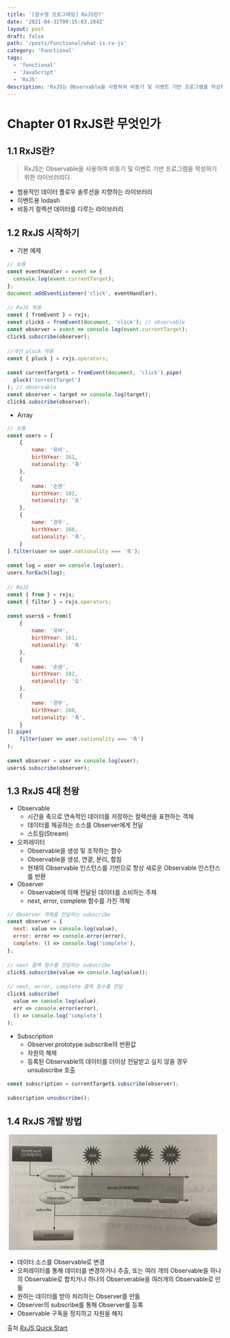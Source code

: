 ```yaml
---
title: '[함수형 프로그래밍] RxJS란?'
date: '2021-04-31T09:15:03.284Z'
layout: post
draft: false
path: '/posts/Functional/what-is-rx-js'
category: 'Functional'
tags:
  - 'functional'
  - 'JavaScript'
  - 'RxJS'
description: 'RxJS는 Observable을 사용하여 비동기 및 이벤트 기반 프로그램을 작성하기 위한 라이브러리다.'
---
```


# Chapter 01 RxJS란 무엇인가

## 1.1 RxJS란?

> RxJS는 Observable을 사용하여 비동기 및 이벤트 기반 프로그램을 작성하기 위한 라이브러리다.

- 범용적인 데이터 플로우 솔루션을 지향하는 라이브러리
- 이벤트용 lodash
- 비동기 컬렉션 데이터를 다루는 라이브러리

## 1.2 RxJS 시작하기

- 기본 예제

```jsx
// 보통
const eventHandler = event => {
  console.log(event.currentTarget);
};
document.addEventListener('click', eventHandler);

// RxJS 적용
const { fromEvent } = rxjs;
const click$ = fromEvent(document, 'click'); // observable
const observer = event => console.log(event.currentTarget);
click$.subscribe(observer);

//개선 pluck 적용
const { pluck } = rxjs.operators;

const currentTarget$ = fromEvent(document, 'click').pipe(
  pluck('currentTarget')
); // observable
const observer = target => console.log(target);
click$.subscribe(observer);
```

- Array

```jsx
// 보통
const users = [
	{
		name: '유비',
		birthYear: 161,
		nationality: '촉'
	},
	{
		name: '손권'
		birthYear: 182,
		nationality: '오'
	},
	{
		name: '관우',
		birthYear: 160,
		nationality: '촉',
	}
].filter(user => user.nationality === '촉');

const log = user => console.log(user);
users.forEach(log);

// RxJS
const { from } = rxjs;
const { filter } = rxjs.operators;

const users$ = from([
	{
		name: '유비',
		birthYear: 161,
		nationality: '촉'
	},
	{
		name: '손권',
		birthYear: 182,
		nationality: '오'
	},
	{
		name: '관우',
		birthYear: 160,
		nationality: '촉',
	}
]).pipe(
	filter(user => user.nationality === '촉')
);

const observer = user => console.log(user);
users$.subscribe(observer);
```

## 1.3 RxJS 4대 천왕

- Observable
  - 시간을 축으로 연속적인 데이터를 저장하는 컬렉션을 표현하는 객체
  - 데이터를 제공하는 소스를 Observer에게 전달
  - 스트림(Stream)
- 오퍼레이터
  - Observable을 생성 및 조작하는 함수
  - Observable을 생성, 연결, 분리, 합침
  - 현재의 Observable 인스턴스를 기반으로 항상 새로운 Observable 인스턴스를 반환
- Observer
  - Observable에 의해 전달된 데이터를 소비하는 주체
  - next, error, complete 함수를 가진 객체

```jsx
// Observer 객체를 전달하는 subscribe
const observer = {
  next: value => console.log(value),
  error: error => console.error(error),
  complete: () => console.log('complete'),
};

// next 콜백 함수를 전달하는 subscribe
click$.subscribe(value => console.log(value));

// next, error, complete 콜백 함수를 전달
click$.subscribe(
  value => console.log(value),
  err => console.error(error),
  () => console.log('complete')
);
```

- Subscription
  - Observer.prototype.subscribe의 반환값
  - 자원의 해제
  - 등록된 Observable의 데이터를 더이상 전달받고 싶지 않을 경우 unsubscribe 호출

```jsx
const subscription = currentTarget$.subscribe(observer);

subscription.unsubscribe();
```

## 1.4 RxJS 개발 방법

![Untitled](./chapter02_01_full_flow.png)

- 데이터 소스를 Observable로 변경
- 오퍼레이터를 통해 데이터를 변경하거나 추출, 또는 여러 개의 Observable을 하나의 Observable로 합치거나 하나의 Observerable을 여러개의 Observable로 만듦
- 원하는 데이터를 받아 처리하는 Observer를 만듦
- Observer의 subscribe를 통해 Observer를 등록
- Observable 구독을 정지하고 자원을 해지

출처 [RxJS Quick Start](https://m.yes24.com/Goods/Detail/62601794)
